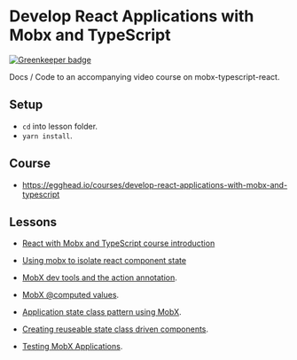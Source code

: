 # Develop React Applications with Mobx and TypeScript

[![Greenkeeper badge](https://badges.greenkeeper.io/basarat/mobx-typescript-react.svg)](https://greenkeeper.io/)

Docs / Code to an accompanying video course on mobx-typescript-react.

## Setup 

* `cd` into lesson folder.
* `yarn install`.

## Course 
* https://egghead.io/courses/develop-react-applications-with-mobx-and-typescript

## Lessons

* [React with Mobx and TypeScript course introduction](https://egghead.io/lessons/react-react-with-mobx-and-typescript-course-introduction)

* [Using mobx to isolate react component state](https://egghead.io/lessons/react-using-mobx-to-isolate-a-react-component-state)

* [MobX dev tools and the action annotation](https://egghead.io/lessons/egghead-mobx-dev-tools-and-action).

* [MobX @computed values](https://egghead.io/lessons/react-mobx-computed-properties).

* [Application state class pattern using MobX](https://egghead.io/lessons/react-maintainable-application-state-class-pattern-using-mobx). 

* [Creating reuseable state class driven components](https://egghead.io/lessons/react-creating-reusable-state-class-driven-components).

* [Testing MobX Applications](https://egghead.io/lessons/react-testing-mobx-applications).
 